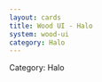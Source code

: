 ```yaml
---
layout: cards
title: Wood UI - Halo
system: wood-ui
category: Halo
---
```

<div class="alert alert-secondary mb-4"><span class="i18n innerHTML-category">Category: </span><span class="i18n innerHTML-cat-Halo">Halo</span></div>
